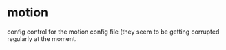 # motion
config control for the motion config file (they seem to be getting corrupted regularly at the moment.
